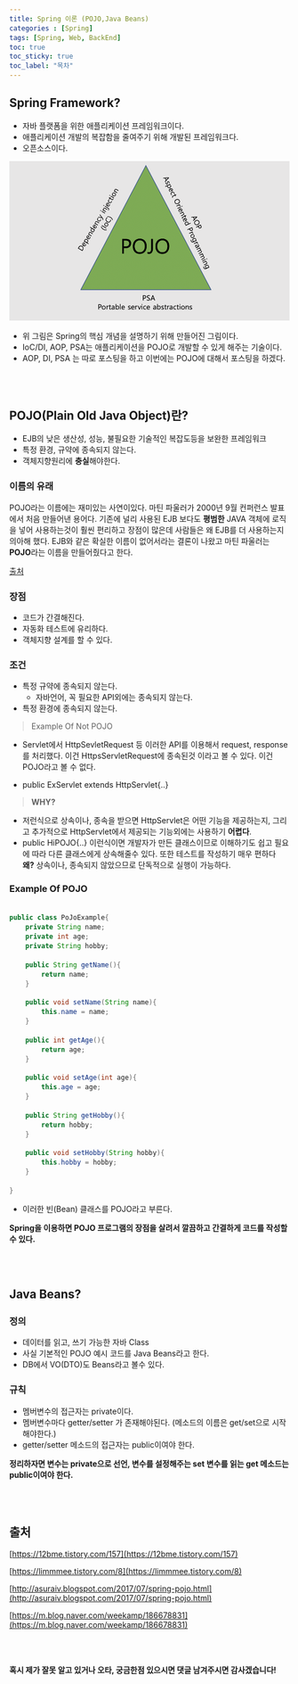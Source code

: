 ```yaml
---
title: Spring 이론 (POJO,Java Beans)
categories : [Spring]
tags: [Spring, Web, BackEnd]
toc: true
toc_sticky: true
toc_label: "목차"
---
```



Spring Framework?
--

- 자바 플랫폼을 위한 애플리케이션 프레임워크이다.
- 애플리케이션 개발의 복잡함을 줄여주기 위해 개발된 프레임워크다.
- 오픈소스이다.


![spring](/assets/img/back_end/2020_01_19/spring1.png)

- 위 그림은 Spring의 핵심 개념을 설명하기 위해 만들어진 그림이다.
- IoC/DI, AOP, PSA는 애플리케이션을 POJO로 개발할 수 있게 해주는 기술이다.
- AOP, DI, PSA 는 따로 포스팅을 하고 이번에는 POJO에 대해서 포스팅을 하겠다.


<br><br>


POJO(Plain Old Java Object)란?
--

- EJB의 낮은 생산성, 성능, 불필요한 기술적인 복잡도등을 보완한 프레임워크
- 특정 환경, 규약에 종속되지 않는다.
- 객체지향원리에 **충실**해야한다.

### 이름의 유래

POJO라는 이름에는 재미있는 사연이있다. 마틴 파울러가 2000년 9월 컨퍼런스 발표에서 처음 만들어낸 용어다. 기존에 널리 사용된 EJB 보다도 **평범한** JAVA 객체에 로직을 넣어 사용하는것이 훨씬 편리하고 장점이 많은데 사람들은 왜 EJB를 더 사용하는지 의아해 했다. EJB와 같은 확실한 이름이 없어서라는 결론이 나왔고 마틴 파울러는 **POJO**라는 이름을 만들어줬다고 한다.

[출처](https://www.martinfowler.com/bliki/POJO.html)


### 장점
- 코드가 간결해진다.
- 자동화 테스트에 유리하다.
- 객체지향 설계를 할 수 있다.

### 조건
- 특정 규약에 종속되지 않는다.
  - 자바언어, 꼭 필요한 API외에는 종속되지 않는다.
- 특정 환경에 종속되지 않는다.


>Example Of Not POJO<br>

- Servlet에서 HttpSevletRequest 등 이러한 API를 이용해서 request, response를  처리했다. 이건 HttpsServletRequest에 종속된것 이라고 볼 수 있다. 이건 POJO라고 볼 수 없다.

- public ExServlet extends HttpServlet{..}

>**WHY?**

- 저런식으로 상속이나, 종속을 받으면 HttpServlet은 어떤 기능을 제공하는지, 그리고 추가적으로 HttpServlet에서 제공되는 기능외에는 사용하기 **어렵다**.
- public HiPOJO{..} 이런식이면 개발자가 만든 클래스이므로 이해하기도 쉽고 필요에 따라 다른 클래스에게 상속해줄수 있다. 또한 테스트를 작성하기 매우 편하다 **왜?** 상속이나, 종속되지 않았으므로 단독적으로 실행이 가능하다.


### Example Of POJO

```java

public class PoJoExample{
    private String name;
    private int age;
    private String hobby;

    public String getName(){
        return name;
    }

    public void setName(String name){
        this.name = name;
    }

    public int getAge(){
        return age;
    }

    public void setAge(int age){
        this.age = age;
    }

    public String getHobby(){
        return hobby;
    }

    public void setHobby(String hobby){
        this.hobby = hobby;
    }

}
```

- 이러한 빈(Bean) 클래스를 POJO라고 부른다.



**Spring을 이용하면 POJO 프로그램의 장점을 살려서 깔끔하고 간결하게 코드를 작성할 수 있다.**


<br><br>

Java Beans?
--

### 정의

- 데이터를 읽고, 쓰기 가능한 자바 Class
- 사실 기본적인 POJO 예시 코드를 Java Beans라고 한다.
- DB에서 VO(DTO)도 Beans라고 볼수 있다.

### 규칙

- 멤버변수의 접근자는 private이다.
- 멤버변수마다 getter/setter 가 존재해야된다. (메소드의 이름은 get/set으로 시작해야한다.)
- getter/setter 메소드의 접근자는 public이여야 한다.

**정리하자면 변수는 private으로 선언, 변수를 설정해주는 set 변수를 읽는 get 메소드는 public이여야 한다.**








<br><br>


출처
--

[https://12bme.tistory.com/157](https://12bme.tistory.com/157)

[https://limmmee.tistory.com/8](https://limmmee.tistory.com/8)

[http://asuraiv.blogspot.com/2017/07/spring-pojo.html](http://asuraiv.blogspot.com/2017/07/spring-pojo.html)


[https://m.blog.naver.com/weekamp/186678831](https://m.blog.naver.com/weekamp/186678831)

<br><br>



**혹시 제가 잘못 알고 있거나 오타, 궁금한점 있으시면 댓글 남겨주시면 감사겠습니다!**
